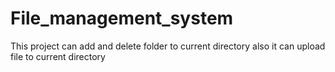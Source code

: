 # File_management_system
This project can add and delete folder to current directory also it can upload file to current directory
